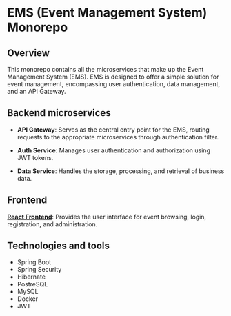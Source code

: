 # EMS (Event Management System) Monorepo

## Overview

This monorepo contains all the microservices that make up the Event Management System (EMS). EMS is designed to offer a simple solution for event management, encompassing user authentication, data management, and an API Gateway. 

## Backend microservices

- **API Gateway**: Serves as the central entry point for the EMS, routing requests to the appropriate microservices through authentication filter.

- **Auth Service**: Manages user authentication and authorization using JWT tokens.

- **Data Service**: Handles the storage, processing, and retrieval of business data.

## Frontend

[**React Frontend**](https://github.com/kanakx/ems-react.git): Provides the user interface for event browsing, login, registration, and administration.

## Technologies and tools

- Spring Boot
- Spring Security
- Hibernate
- PostreSQL
- MySQL
- Docker
- JWT
